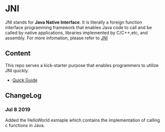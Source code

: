 # JNI
JNI stands for **Java Native Interface**. It is literally a foreign function interface programming framework that enables Java code to call and be called by native applications, libraries implemented by C/C++,etc, and assembly. For more infomation, please refer to [JNI](https://en.wikipedia.org/wiki/Java_Native_Interface)

## Content
This repo serves a kick-starter purpose that enables programmers to utilize JNI quickly. 
* [Quick Guide](QuickGuide)

## ChangeLog
### Jul 8 2019
Added the HelloWorld exmaple which contains the implementation of calling c functions in Java.
